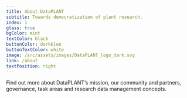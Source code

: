 ```yaml
---
title: About DataPLANT
subtitle: Towards democratization of plant research.
index: 1
glass: true
bgColor: mint
textColor: black
buttonColor: darkblue
buttonTextColor: white
image: /src/assets/images/DataPLANT_logo_dark.svg
link: /about
textPosition: right
---
```


Find out more about DataPLANT’s mission, our community and partners, governance, task areas and research data management concepts.
